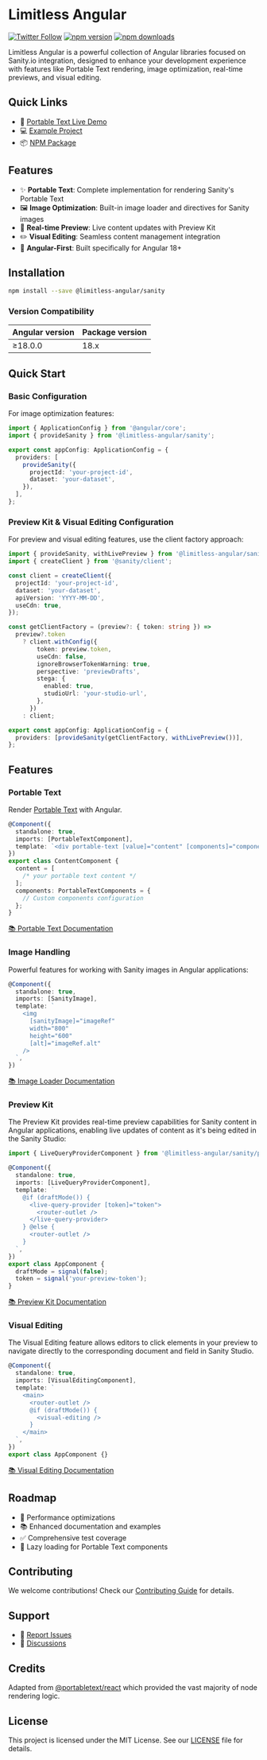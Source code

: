# Limitless Angular

[![Twitter Follow](https://img.shields.io/twitter/follow/osnoser1?style=social)](https://twitter.com/osnoser1)
[![npm version](https://img.shields.io/npm/v/@limitless-angular/sanity.svg)](https://www.npmjs.com/package/@limitless-angular/sanity)
[![npm downloads](https://img.shields.io/npm/dm/@limitless-angular/sanity.svg)](https://www.npmjs.com/package/@limitless-angular/sanity)

Limitless Angular is a powerful collection of Angular libraries focused on Sanity.io integration, designed to enhance your development experience with features like Portable Text rendering, image optimization, real-time previews, and visual editing.

## Quick Links

- 🚀 [Portable Text Live Demo](https://limitless-angular-sanity-example.netlify.app/)
- 💻 [Example Project](/apps/sanity-example)
- 📦 [NPM Package](https://www.npmjs.com/package/@limitless-angular/sanity)

## Features

- ✨ **Portable Text**: Complete implementation for rendering Sanity's Portable Text
- 🖼️ **Image Optimization**: Built-in image loader and directives for Sanity images
- 🔄 **Real-time Preview**: Live content updates with Preview Kit
- ✏️ **Visual Editing**: Seamless content management integration
- 🎯 **Angular-First**: Built specifically for Angular 18+

## Installation

```bash
npm install --save @limitless-angular/sanity
```

### Version Compatibility

| Angular version | Package version |
| --------------- | --------------- |
| ≥18.0.0         | 18.x            |

## Quick Start

### Basic Configuration

For image optimization features:

```typescript
import { ApplicationConfig } from '@angular/core';
import { provideSanity } from '@limitless-angular/sanity';

export const appConfig: ApplicationConfig = {
  providers: [
    provideSanity({
      projectId: 'your-project-id',
      dataset: 'your-dataset',
    }),
  ],
};
```

### Preview Kit & Visual Editing Configuration

For preview and visual editing features, use the client factory approach:

```typescript
import { provideSanity, withLivePreview } from '@limitless-angular/sanity';
import { createClient } from '@sanity/client';

const client = createClient({
  projectId: 'your-project-id',
  dataset: 'your-dataset',
  apiVersion: 'YYYY-MM-DD',
  useCdn: true,
});

const getClientFactory = (preview?: { token: string }) =>
  preview?.token
    ? client.withConfig({
        token: preview.token,
        useCdn: false,
        ignoreBrowserTokenWarning: true,
        perspective: 'previewDrafts',
        stega: {
          enabled: true,
          studioUrl: 'your-studio-url',
        },
      })
    : client;

export const appConfig: ApplicationConfig = {
  providers: [provideSanity(getClientFactory, withLivePreview())],
};
```

## Features

### Portable Text

Render [Portable Text](https://portabletext.org/) with Angular.

```typescript
@Component({
  standalone: true,
  imports: [PortableTextComponent],
  template: `<div portable-text [value]="content" [components]="components"></div>`,
})
export class ContentComponent {
  content = [
    /* your portable text content */
  ];
  components: PortableTextComponents = {
    // Custom components configuration
  };
}
```

[📚 Portable Text Documentation](packages/sanity/portabletext/README.md)

### Image Handling

Powerful features for working with Sanity images in Angular applications:

```typescript
@Component({
  standalone: true,
  imports: [SanityImage],
  template: `
    <img
      [sanityImage]="imageRef"
      width="800"
      height="600"
      [alt]="imageRef.alt"
    />
  `,
})
```

[📚 Image Loader Documentation](packages/sanity/image-loader/README.md)

### Preview Kit

The Preview Kit provides real-time preview capabilities for
Sanity content in Angular applications, enabling live updates
of content as it's being edited in the Sanity Studio:

```typescript
import { LiveQueryProviderComponent } from '@limitless-angular/sanity/preview-kit';

@Component({
  standalone: true,
  imports: [LiveQueryProviderComponent],
  template: `
    @if (draftMode()) {
      <live-query-provider [token]="token">
        <router-outlet />
      </live-query-provider>
    } @else {
      <router-outlet />
    }
  `,
})
export class AppComponent {
  draftMode = signal(false);
  token = signal('your-preview-token');
}
```

[📚 Preview Kit Documentation](packages/sanity/preview-kit/README.md)

### Visual Editing

The Visual Editing feature allows editors to click elements in
your preview to navigate directly to the corresponding
document and field in Sanity Studio.

```typescript
@Component({
  standalone: true,
  imports: [VisualEditingComponent],
  template: `
    <main>
      <router-outlet />
      @if (draftMode()) {
        <visual-editing />
      }
    </main>
  `,
})
export class AppComponent {}
```

[📚 Visual Editing Documentation](packages/sanity/visual-editing/README.md)

## Roadmap

- 🎯 Performance optimizations
- 📚 Enhanced documentation and examples
- ✅ Comprehensive test coverage
- 🔄 Lazy loading for Portable Text components

## Contributing

We welcome contributions! Check our [Contributing Guide](CONTRIBUTING.md) for details.

## Support

- 🐛 [Report Issues](https://github.com/limitless-angular/limitless-angular/issues)
- 💬 [Discussions](https://github.com/limitless-angular/limitless-angular/discussions)

## Credits

Adapted from [@portabletext/react](https://github.com/portabletext/react-portabletext) which provided the
vast majority of node rendering logic.

## License

This project is licensed under the MIT License. See our [LICENSE](LICENSE) file for details.
